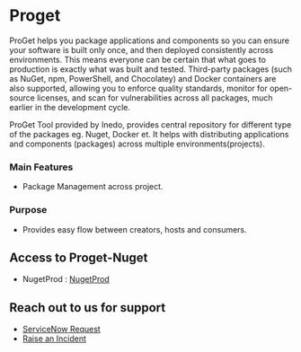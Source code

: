 # Proget

ProGet helps you package applications and components so you can ensure your software is built only once, and then deployed consistently across environments. This means everyone can be certain that what goes to production is exactly what was built and tested.
Third-party packages (such as NuGet, npm, PowerShell, and Chocolatey) and Docker containers are also supported, allowing you to enforce quality standards, monitor for open-source licenses, and scan for vulnerabilities across all packages, much earlier in the development cycle.

ProGet Tool provided by Inedo, provides central repository for different type of  the  packages eg. Nuget, Docker et. It helps with distributing applications and components (packages) across multiple environments(projects). 


### Main Features
- Package Management across project.

### Purpose
- Provides easy flow between creators, hosts and consumers.

## Access to Proget-Nuget

   - NugetProd : [NugetProd](https://nugetprod.emea.roche.com/)

## Reach out to us for support

- [ServiceNow Request](https://roche.service-now.com/rose?id=nr_sc_cat_item&sys_id=c97953a2ebbfa7046a4e0dffab887e9f)
- [Raise an Incident](https://roche.service-now.com/rose?id=nr_sc_cat_item&sys_id=7200409b4f7b5704c93809de0310c782)
